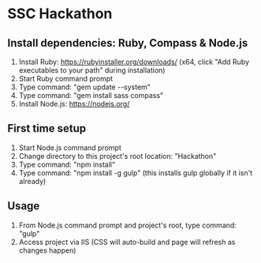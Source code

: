 # SSC Hackathon

## Install dependencies: Ruby, Compass & Node.js
1. Install Ruby: https://rubyinstaller.org/downloads/ (x64, click "Add Ruby executables to your path" during installation)
2. Start Ruby command prompt
3. Type command: "gem update --system"
4. Type command: "gem install sass compass"
5. Install Node.js: https://nodejs.org/ 

## First time setup
1. Start Node.js command prompt
2. Change directory to this project's root location: "Hackathon"
3. Type command: "npm install"
4. Type command: "npm install -g gulp" (this installs gulp globally if it isn't already)

## Usage
1. From Node.js command prompt and project's root, type command: "gulp"
2. Access project via IIS (CSS will auto-build and page will refresh as changes happen)